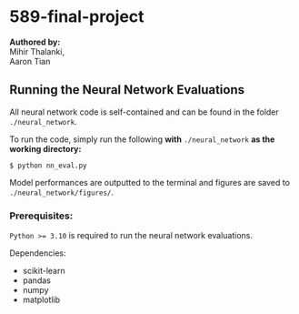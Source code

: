 # 589-final-project

**Authored by:** \
Mihir Thalanki, \
Aaron Tian


## Running the Neural Network Evaluations
All neural network code is self-contained and can be found in the folder `./neural_network`. 


To run the code, simply run the following **with** `./neural_network` **as the working directory:**

```console
$ python nn_eval.py
```

Model performances are outputted to the terminal and figures are saved to `./neural_network/figures/`.

### Prerequisites:
`Python >= 3.10` is required to run the neural network evaluations. 

Dependencies:
 - scikit-learn
 - pandas
 - numpy
 - matplotlib

